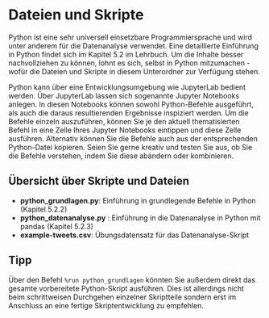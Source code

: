 # Dateien und Skripte 
Python ist eine sehr universell einsetzbare Programmiersprache und wird unter anderem für die Datenanalyse verwendet. 
Eine detaillierte Einführung in Python findet sich im Kapitel 5.2 im Lehrbuch. Um die Inhalte besser nachvollziehen zu können, lohnt es sich, selbst in Python mitzumachen - wofür die Dateien und Skripte in diesem Unterordner zur Verfügung stehen. 

Python kann über eine Entwicklungsumgebung wie JupyterLab bedient werden. Über JupyterLab lassen sich sogenannte Jupyter Notebooks anlegen. In diesen Notebooks können sowohl Python-Befehle ausgeführt, als auch die daraus resultierenden Ergebnisse inspiziert werden. Um die Befehle einzeln auszuführen, können Sie je den aktuell thematisierten Befehl in eine Zelle Ihres Jupyter Notebooks eintippen und diese Zelle ausführen. Alternativ können Sie die Befehle auch aus der entsprechenden Python-Datei kopieren. Seien Sie gerne kreativ und testen Sie aus, ob Sie die Befehle verstehen, indem Sie diese abändern oder kombinieren. 

## Übersicht über Skripte und Dateien
- **python_grundlagen.py**: Einführung in grundlegende Befehle in Python (Kapitel 5.2.2)
- **python_datenanalyse.py** : Einführung in die Datenanalyse in Python mit pandas (Kapitel 5.2.3)
- **example-tweets.csv**: Übungsdatensatz für das Datenanalyse-Skript 

## Tipp 
Über den Befehl ```%run python_grundlagen``` könnten Sie außerdem direkt das gesamte vorbereitete Python-Skript ausführen. 
Dies ist allerdings nicht beim schrittweisen Durchgehen einzelner Skriptteile sondern erst im Anschluss an eine fertige Skriptentwicklung zu empfehlen.
